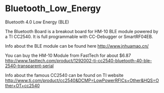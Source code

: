 Bluetooth_Low_Energy
====================

Bluetooth 4.0 Low Energy (BLE)

The Bluetooth Board is a breakout board for HM-10 BLE module powered by a TI CC2540. 
It is full programmable with CC-Debugger or SmartRF04EB.

Info about the BLE module can be found here http://www.jnhuamao.cn/

You can buy the HM-10 Module from FastTech for about $6.87 http://www.fasttech.com/product/1292002-ti-cc2540-bluetooth-40-ble-2540-transparent-serial

Info about the famous CC2540 can be found on TI website http://www.ti.com/product/cc2540&DCMP=LowPowerRFICs+Other&HQS=Other+OT+cc2540
